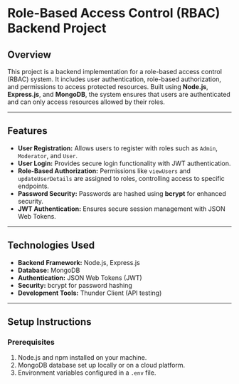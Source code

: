 # Role-Based Access Control (RBAC) Backend Project

## **Overview**
This project is a backend implementation for a role-based access control (RBAC) system. It includes user authentication, role-based authorization, and permissions to access protected resources. Built using **Node.js**, **Express.js**, and **MongoDB**, the system ensures that users are authenticated and can only access resources allowed by their roles.

---

## **Features**
- **User Registration:** Allows users to register with roles such as `Admin`, `Moderator`, and `User`.
- **User Login:** Provides secure login functionality with JWT authentication.
- **Role-Based Authorization:** Permissions like `viewUsers` and `updateUserDetails` are assigned to roles, controlling access to specific endpoints.
- **Password Security:** Passwords are hashed using **bcrypt** for enhanced security.
- **JWT Authentication:** Ensures secure session management with JSON Web Tokens.

---

## **Technologies Used**
- **Backend Framework:** Node.js, Express.js
- **Database:** MongoDB
- **Authentication:** JSON Web Tokens (JWT)
- **Security:** bcrypt for password hashing
- **Development Tools:** Thunder Client (API testing)

---

## **Setup Instructions**
### **Prerequisites**
1. Node.js and npm installed on your machine.
2. MongoDB database set up locally or on a cloud platform.
3. Environment variables configured in a `.env` file.

